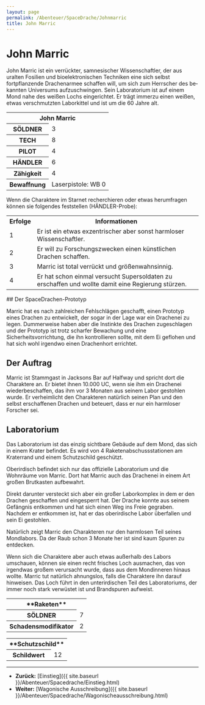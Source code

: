 ```yaml
---
layout: page
permalink: /Abenteuer/SpaceDrache/Johnmarric
title: John Marric
---
```


# John Marric

John Marric ist ein verrückter, samnesischer Wis&shy;sen&shy;schaftler, der aus uralten Fosilien und bio&shy;elekt&shy;ronischen Techniken eine sich selbst fortpflanzende Drachenarmee schaffen will, um sich zum Herrscher des be&shy;kannten Univer&shy;sums aufzuschwingen. Sein Laboratorium ist auf ei&shy;n&shy;em Mond nahe des weißen Lochs eingerichtet. Er trägt immerzu einen weißen, etwas verschmutzten Labor&shy;kittel und ist um die 60 Jahre alt.

<table>
<tbody>
<tr><th colspan="2">John Marric</th></tr>
<tr><th>SÖLDNER</th><td>3</td></tr>
<tr><th>TECH</th><td>8</td></tr>
<tr><th>PILOT</th><td>4</td></tr>
<tr><th>HÄNDLER</th><td>6</td></tr>
<tr><th>Zähigkeit</th><td>4</td></tr>
<tr><th>Bewaffnung</th><td>Laserpistole: WB 0</td></tr>
</tbody>
</table>
Wenn die Charaktere im Starnet recherchieren oder etwas herumfragen können sie folgendes feststellen (HÄNDLER-Probe):

<table>
<tbody>
<tr><th>Erfolge</th><th>Informationen</th></tr>
<tr><td>1</td><td>Er ist ein etwas exzentrischer aber sonst harmloser Wissenschaftler.</td></tr>
<tr><td>2</td><td>Er will zu Forschungszwecken einen künstlichen Drachen schaffen.</td></tr>
<tr><td>3</td><td>Marric ist total verrückt und größenwahnsinnig.</td></tr>
<tr><td>4</td><td>Er hat schon einmal versucht Supersoldaten zu erschaffen und wollte damit eine Regierung stürzen.</td></tr>
</tbody>
</table>
## Der SpaceDrachen-Prototyp

Marric hat es nach zahlreichen Fehlschlägen geschafft, einen Prototyp eines Drachen zu entwickelt, der sogar in der Lage war ein Drachenei zu legen. Dummerweise haben aber die Instinkte des Drachen zugeschlagen und der Proto&shy;typ ist trotz scharfer Bewachung und eine Sicherheitsvorrichtung, die ihn kontrollieren sollte, mit dem Ei geflohen und hat sich wohl irgendwo einen Drachenhort errichtet.

## Der Auftrag

Marric ist Stammgast in Jacksons Bar auf Halfway und spricht dort die Charaktere an. Er bietet ihnen 10.000 UC, wenn sie ihm ein Drachenei wiederbeschaffen, das ihm vor 3 Monaten aus seinem Labor gestohlen wurde. Er verheimlicht den Charakteren natürlich seinen Plan und den selbst erschaffenen Drachen und beteuert, dass er nur ein harmloser Forscher sei.

## Laboratorium

Das Laboratorium ist das einzig sichtbare Gebäude auf dem Mond, das sich in einem Kra&shy;ter befindet. Es wird von 4 Raketenabschussstationen am Krater&shy;rand und einem Schutz&shy;schild geschützt.

Oberirdisch befindet sich nur das offizielle Labo&shy;ratorium und die Wohnräume von Marric. Dort hat Mar&shy;ric auch das Drachenei in einem Art großen Brut&shy;kasten aufbewahrt.

Direkt darunter versteckt sich aber ein großer Laborkomplex in dem er den Drachen ge&shy;schaffen und eingesperrt hat. Der Drache konnte aus seinem Gefängnis entkommen und hat sich einen Weg ins Freie gegraben. Nachdem er entkommen ist, hat er das ober&shy;irdische Labor überfallen und sein Ei gestohlen.

Natürlich zeigt Marric den Charakteren nur den harmlosen Teil seines Mondlabors. Da der Raub schon 3 Monate her ist sind kaum Spuren zu entdecken.

Wenn sich die Charaktere aber auch etwas außerhalb des Labors umschauen, können sie ein&shy;en recht frisches Loch ausmachen, das von irgendwas großem verursacht wurde, dass aus dem Mondinneren hinaus wollte. Marric tut natürlich ahnungslos, falls die Charak&shy;&shy;tere ihn darauf hinweisen. Das Loch führt in den unterirdischen Teil des Laborator&shy;iums, der immer noch stark verwüstet ist und Brandspuren aufweist.

<table>
<tbody>
<tr><th colspan="2">**Raketen**</th></tr>
<tr><th>SÖLDNER</th><td>7</td></tr>
<tr><th>Schadensmodifikator</th><td>2</td></tr>
</tbody>
</table>
<table>
<tbody>
<tr><th colspan="2">**Schutzschild**</th></tr>
<tr><th>Schildwert</th><td>12</td></tr>
</tbody>
</table>

***
- **Zurück:** [Einstieg]({{ site.baseurl }}/Abenteuer/Spacedrache/Einstieg.html)
- **Weiter:** [Wagonische Ausschreibung]({{ site.baseurl }}/Abenteuer/Spacedrache/Wagonischeausschreibung.html)

